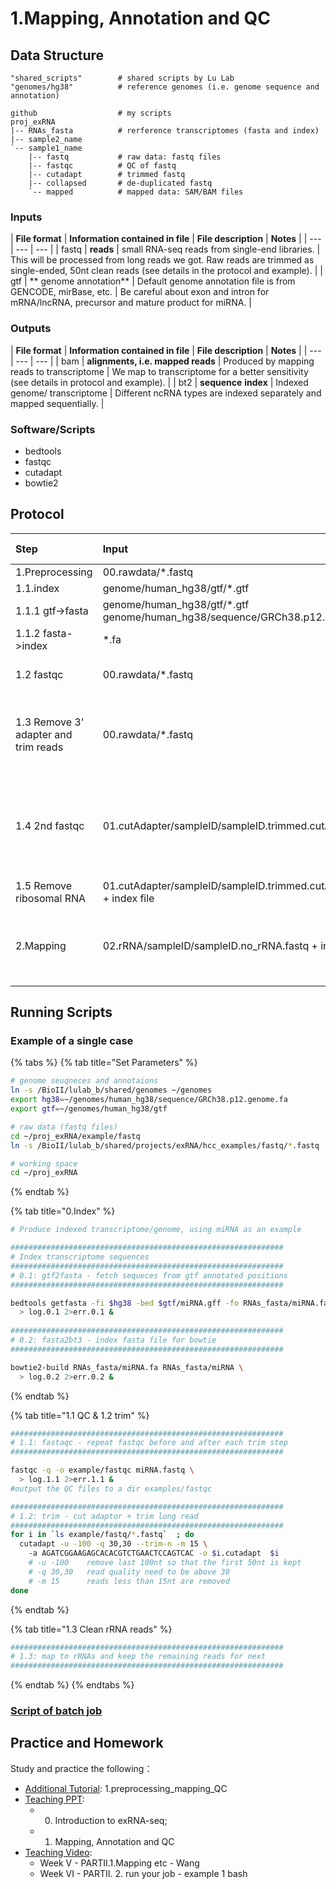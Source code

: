 # 1.Mapping, Annotation and QC

## Data Structure

```text
"shared_scripts"        # shared scripts by Lu Lab
"genomes/hg38"          # reference genomes (i.e. genome sequence and annotation)

github                  # my scripts
proj_exRNA
|-- RNAs_fasta          # rerference transcriptomes (fasta and index) 
|-- sample2_name             
`-- sample1_name        
    |-- fastq           # raw data: fastq files
    |-- fastqc          # QC of fastq
    |-- cutadapt        # trimmed fastq
    |-- collapsed       # de-duplicated fastq 
    `-- mapped          # mapped data: SAM/BAM files
```

### **Inputs**

| **File format** | **Information contained in file** | **File description** | **Notes** |
| --- | --- | --- |
| fastq | **reads** | small RNA-seq reads from single-end libraries. | This will be processed from long reads we got. Raw reads are trimmed as single-ended, 50nt clean reads \(see details in the protocol and example\). |
|  gtf | ** genome annotation** | Default genome annotation file is from GENCODE, mirBase, etc.  | Be careful about exon and intron for mRNA/lncRNA,  precursor and mature product for miRNA. |

### **Outputs**

| **File format** | **Information contained in file** | **File description** | **Notes** |
| --- | --- | --- |
| bam | **alignments, i.e. mapped reads** | Produced by mapping reads to transcriptome | We map to transcriptome for a better sensitivity \(see details in protocol and example\). |
| bt2 | **sequence** **index** | Indexed genome/ transcriptome | Different ncRNA types are indexed separately and mapped sequentially.   |

### Software/Scripts 

* bedtools
* fastqc
* cutadapt
* bowtie2

## Protocol

| Step | Input | Tool/script | Output | Working directory |
| :--- | :--- | :--- | :--- | :--- |
| 1.Preprocessing | 00.rawdata/\*.fastq | - | 02.rRNA/sampleID/sampleID.no\_rRNA.fastq |  |
| 1.1.index | genome/human\_hg38/gtf/\*.gtf | - | genome/human\_hg38/index/bowtie2\_index/\*.bt2 |  |
| 1.1.1 gtf-&gt;fasta | genome/human\_hg38/gtf/\*.gtf genome/human\_hg38/sequence/GRCh38.p12.genome.fa | bedtools | \*.fa |  |
| 1.1.2 fasta-&gt;index | \*.fa | bowtie2-build | \*.bt2 |  |
| 1.2 fastqc | 00.rawdata/\*.fastq | fastqc | 00.rawdata/\*\_fastqc.html | check raw reads' quality |
| 1.3 Remove 3' adapter and trim reads | 00.rawdata/\*.fastq | cutadapt | 01.cutAdapter/sampleID/sampleID.trimmed.cutAdapt3.fastq | trim low quality ends \(plus a hard cutoff: 50nt\) |
| 1.4 2nd fastqc | 01.cutAdapter/sampleID/sampleID.trimmed.cutAdapt3.fastq | fastqc | 01.cutAdapter/sampleID/sampleID.trimmed.cutAdapt3\_fastqc.html | make sure the low quality reads have been removed and/or trimmed |
| 1.5 Remove ribosomal RNA | 01.cutAdapter/sampleID/sampleID.trimmed.cutAdapt3.fastq + index file | bowtie2 | 02.rRNA/sampleID/sampleID.rRNA.sam 02.rRNA/sampleID/sampleID.no\_rRNA.fastq | - |
| 2.Mapping | 02.rRNA/sampleID/sampleID.no\_rRNA.fastq + index files | bowtie2 | 03.mapping/sampleID/01.miRNA/sampleID.miRNA.sam 03.mapping/sampleID/01.miRNA/sampleID.no\_miRNA.fastq --&gt;  03.mapping/sampleID/02.piRNA/sampleID.piRNA.sam 03.mapping/sampleID/02.piRNA/sampleID.no\_piRNA.fastq --&gt; ... | map to different RNA annotations step by step |



## Running Scripts

### Example of a single case

{% tabs %}
{% tab title="Set Parameters" %}
```bash
# genome seuqneces and annotaions
ln -s /BioII/lulab_b/shared/genomes ~/genomes
export hg38=~/genomes/human_hg38/sequence/GRCh38.p12.genome.fa
export gtf=~/genomes/human_hg38/gtf

# raw data (fastq files)
cd ~/proj_exRNA/example/fastq
ln -s /BioII/lulab_b/shared/projects/exRNA/hcc_examples/fastq/*.fastq .

# working space
cd ~/proj_exRNA
```
{% endtab %}

{% tab title="0.Index" %}
```bash
# Produce indexed transcriptome/genome, using miRNA as an example

#############################################################
# Index transcriptome sequences
#############################################################
# 0.1: gtf2fasta - fetch sequeces from gtf annotated positions 
#############################################################

bedtools getfasta -fi $hg38 -bed $gtf/miRNA.gff -fo RNAs_fasta/miRNA.fa \
  > log.0.1 2>err.0.1 &
  
#############################################################
# 0.2: fasta2bt3 - index fasta file for bowtie 
#############################################################

bowtie2-build RNAs_fasta/miRNA.fa RNAs_fasta/miRNA \
  > log.0.2 2>err.0.2 &

```
{% endtab %}

{% tab title="1.1 QC & 1.2 trim" %}
```bash
#############################################################
# 1.1: fastaqc - repeat fastqc before and after each trim step
#############################################################

fastqc -q -o example/fastqc miRNA.fastq \
  > log.1.1 2>err.1.1 &
#output the QC files to a dir examples/fastqc

#############################################################
# 1.2: trim - cut adaptor + trim long read
#############################################################
for i in `ls example/fastq/*.fastq`  ; do
  cutadapt -u -100 -q 30,30 --trim-n -m 15 \  
    -a AGATCGGAAGAGCACACGTCTGAACTCCAGTCAC -o $i.cutadapt  $i  
    # -u -100    remove last 100nt so that the first 50nt is kept
    # -q 30,30   read quality need to be above 30
    # -m 15      reads less than 15nt are removed
done
```
{% endtab %}

{% tab title="1.3 Clean rRNA reads" %}
```bash
############################################################# 
# 1.3: map to rRNAs and keep the remaining reads for next 
#############################################################
```
{% endtab %}
{% endtabs %}

### [Script of batch job](https://github.com/urluzhi/scripts/blob/master/projects/exRNA/run_example.sh)

## Practice and Homework

Study and practice the following：[ ](https://youngleebbs.gitbooks.io/bioinformatics-training-program/content/exrna-seq-analysis/1preprocessing-mapping-and-qc.html)

* [Additional Tutorial](../getting-startted.md#learning-materials): 1.preprocessing\_mapping\_QC
* [Teaching PPT](../getting-startted.md#learning-materials): 
  * 0. Introduction to exRNA-seq; 
  * 1. Mapping, Annotation and QC
* [Teaching Video](../getting-startted.md#learning-materials):  
  * Week V - PARTII.1.Mapping etc - Wang
  * Week VI - PARTII. 2. run your job - example 1 bash  



